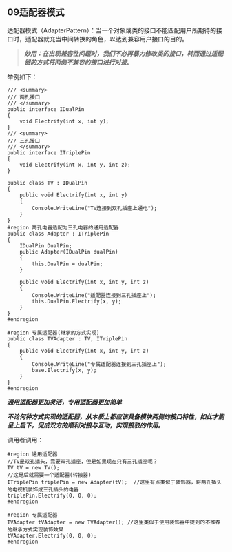 ﻿## 09适配器模式

适配器模式（AdapterPattern）：当一个对象或类的接口不能匹配用户所期待的接口时，适配器就充当中间转换的角色，以达到兼容用户接口的目的。

> ***妙用：在出现兼容性问题时，我们不必再暴力修改类的接口，转而通过适配器的方式将两侧不兼容的接口进行对接。***

举例如下：

```
/// <summary>
/// 两孔接口
/// </summary>
public interface IDualPin
{
    void Electrify(int x, int y);
}
/// <summary>
/// 三孔接口
/// </summary>
public interface ITriplePin
{
    void Electrify(int x, int y, int z);
}

public class TV : IDualPin
{
    public void Electrify(int x, int y)
    {
        Console.WriteLine("TV连接到双孔插座上通电");
    }
}
#region 两孔电器适配为三孔电器的通用适配器
public class Adapter : ITriplePin
{
    IDualPin DualPin;
    public Adapter(IDualPin dualPin)
    {
        this.DualPin = dualPin;
    }

    public void Electrify(int x, int y, int z)
    {
        Console.WriteLine("适配器连接到三孔插座上");
        this.DualPin.Electrify(x, y);
    }
}
#endregion

#region 专属适配器(继承的方式实现)
public class TVAdapter : TV, ITriplePin
{
    public void Electrify(int x, int y, int z)
    {
        Console.WriteLine("专属适配器连接到三孔插座上");
        base.Electrify(x, y);
    }
}
#endregion
```
***通用适配器更加灵活，专用适配器更加简单***

***不论何种方式实现的适配器，从本质上都应该具备模块两侧的接口特性，如此才能呈上启下，促成双方的顺利对接与互动，实现接驳的作用。***

调用者调用：

```
#region 通用适配器
//TV是双孔插头，需要双孔插座，但是如果现在只有三孔插座呢？
TV tV = new TV();
//这是后就需要一个适配器(转接器)
ITriplePin triplePin = new Adapter(tV);  //这里有点类似于装饰器，将两孔插头的电视机装饰成三孔插头的电器
triplePin.Electrify(0, 0, 0);
#endregion

#region 专属适配器
TVAdapter tVAdapter = new TVAdapter(); //这里类似于使用装饰器中提到的不推荐的继承方式实现装饰效果
tVAdapter.Electrify(0, 0, 0);
#endregion
```